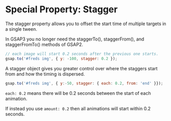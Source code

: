 # Special Property: Stagger

The stagger property allows you to offset the start time of multiple targets in a single tween.

In GSAP3 you no longer need the staggerTo(), staggerFrom(), and staggerFromTo() methods of GSAP2.&#x20;

```javascript
// each image will start 0.2 seconds after the previous one starts.
gsap.to('#freds img', { y: -100, stagger: 0.2 });
```

A stagger object gives you greater control over where the staggers start from and how the timing is dispersed.

```javascript
gsap.to('#freds img', { y:-50, stagger: { each: 0.2, from: 'end' }});
```

&#x20;`each: 0.2` means there will be 0.2 seconds between the start of each animation.

&#x20;If instead you use `amount: 0.2` then all animations will start within 0.2 seconds.
